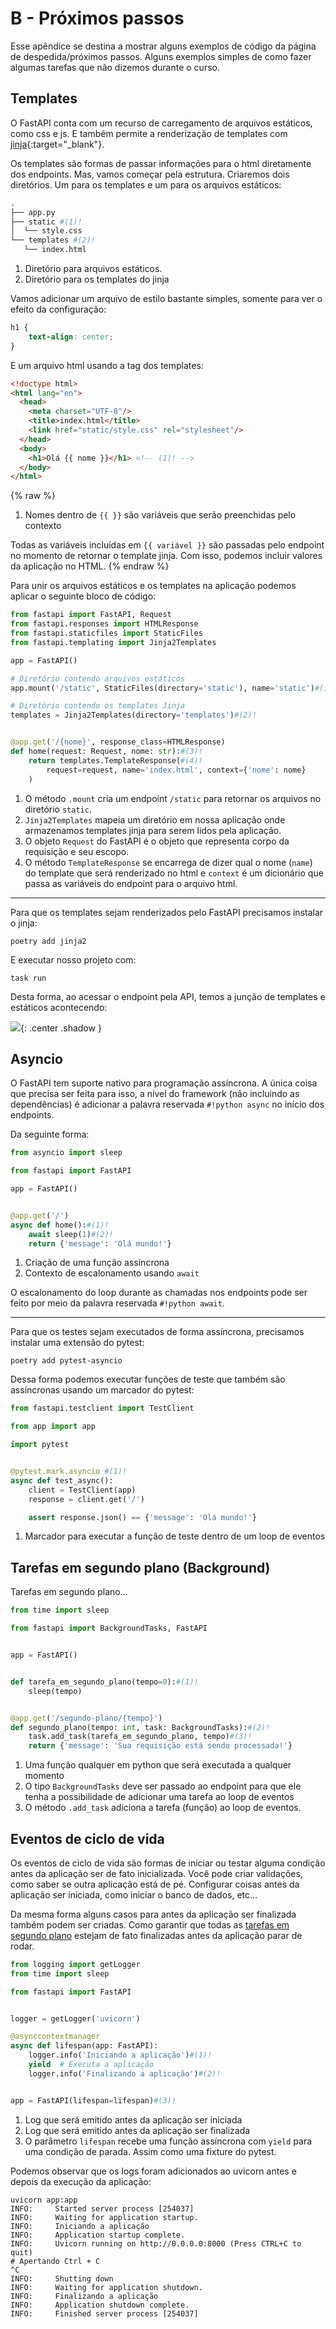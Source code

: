 # B - Próximos passos

Esse apêndice se destina a mostrar alguns exemplos de código da página de despedida/próximos passos. Alguns exemplos simples de como fazer algumas tarefas que não dizemos durante o curso.

## Templates

O FastAPI conta com um recurso de carregamento de arquivos estáticos, como css e js. E também permite a renderização de templates com [jinja](https://jinja.palletsprojects.com/en/3.1.x/){:target="_blank"}.

Os templates são formas de passar informações para o html diretamente dos endpoints. Mas, vamos começar pela estrutura. Criaremos dois diretórios. Um para os templates e um para os arquivos estáticos:

```python title="Estrutura dos arquivos"
.
├── app.py
├── static #(1)!
│  └── style.css
└── templates #(2)!
   └── index.html
```

1. Diretório para arquivos estáticos.
2. Diretório para os templates do jinja


Vamos adicionar um arquivo de estilo bastante simples, somente para ver o efeito da configuração:

```css title="static/style.css"
h1 {
    text-align: center;
}
```

E um arquivo html usando a tag dos templates:

```html title="templates/index.html"
<!doctype html>
<html lang="en">
  <head>
    <meta charset="UTF-8"/>
    <title>index.html</title>
    <link href="static/style.css" rel="stylesheet"/>
  </head>
  <body>
    <h1>Olá {{ nome }}</h1> <!-- (1)! -->
  </body>
</html>
```
{% raw %}
1. Nomes dentro de `{{ }}` são variáveis que serão preenchidas pelo contexto

Todas as variáveis incluídas em `{{ variável }}` são passadas pelo endpoint no momento de retornar o template jinja. Com isso, podemos incluir valores da aplicação no HTML.
{% endraw %}


Para unir os arquivos estáticos e os templates na aplicação podemos aplicar o seguinte bloco de código:

```python title="app.py"
from fastapi import FastAPI, Request
from fastapi.responses import HTMLResponse
from fastapi.staticfiles import StaticFiles
from fastapi.templating import Jinja2Templates

app = FastAPI()

# Diretório contendo arquivos estáticos
app.mount('/static', StaticFiles(directory='static'), name='static')#(1)!

# Diretório contendo os templates Jinja
templates = Jinja2Templates(directory='templates')#(2)!


@app.get('/{nome}', response_class=HTMLResponse)
def home(request: Request, nome: str):#(3)!
    return templates.TemplateResponse(#(4)!
        request=request, name='index.html', context={'nome': nome}
    )
```

1. O método `.mount` cria um endpoint `/static` para retornar os arquivos no diretório `static`.
2. `Jinja2Templates` mapeia um diretório em nossa aplicação onde armazenamos templates jinja para serem lidos pela aplicação.
3. O objeto `Request` do FastAPI é o objeto que representa corpo da requisição e seu escopo.
4. O método `TemplateResponse` se encarrega de dizer qual o nome (`name`) do template que será renderizado no html e `context` é um dicionário que passa as variáveis do endpoint para o arquivo html.

---

Para que os templates sejam renderizados pelo FastAPI precisamos instalar o jinja:

```shell title="$ Execução no terminal!"
poetry add jinja2
```

E executar nosso projeto com:

```shell title="$ Execução no terminal!"
task run
```

Desta forma, ao acessar o endpoint pela API, temos a junção de templates e estáticos acontecendo:

![](/assets/apendices/ola_mundo_com_templates.png){: .center .shadow }


## Asyncio

O FastAPI tem suporte nativo para programação assíncrona. A única coisa que precisa ser feita para isso, a nível do framework (não incluindo as dependências) é adicionar a palavra reservada `#!python async` no início dos endpoints. 

Da seguinte forma:

```python title="app.py"
from asyncio import sleep

from fastapi import FastAPI

app = FastAPI()


@app.get('/')
async def home():#(1)!
    await sleep(1)#(2)!
    return {'message': 'Olá mundo!'}
```
1. Criação de uma função assíncrona
2. Contexto de escalonamento usando `await`

O escalonamento do loop durante as chamadas nos endpoints pode ser feito por meio da palavra reservada `#!python await`.

---

Para que os testes sejam executados de forma assíncrona, precisamos instalar uma extensão do pytest:

```shell title="$ Execução no terminal!"
poetry add pytest-asyncio
```

Dessa forma podemos executar funções de teste que também são assíncronas usando um marcador do pytest:
```python title="test_app.py"
from fastapi.testclient import TestClient

from app import app

import pytest


@pytest.mark.asyncio #(1)!
async def test_async():
    client = TestClient(app)
    response = client.get('/')

    assert response.json() == {'message': 'Olá mundo!'}
```

1. Marcador para executar a função de teste dentro de um loop de eventos


## Tarefas em segundo plano (Background)

Tarefas em segundo plano...

```python title="app.py"
from time import sleep

from fastapi import BackgroundTasks, FastAPI


app = FastAPI()


def tarefa_em_segundo_plano(tempo=0):#(1)!
    sleep(tempo)


@app.get('/segundo-plano/{tempo}')
def segundo_plano(tempo: int, task: BackgroundTasks):#(2)!
    task.add_task(tarefa_em_segundo_plano, tempo)#(3)!
    return {'message': 'Sua requisição está sendo processada!'}
```

1. Uma função qualquer em python que será executada a qualquer momento
2. O tipo `BackgroundTasks` deve ser passado ao endpoint para que ele tenha a possibilidade de adicionar uma tarefa ao loop de eventos
3. O método `.add_task` adiciona a tarefa (função) ao loop de eventos.

## Eventos de ciclo de vida

Os eventos de ciclo de vida são formas de iniciar ou testar alguma condição antes da aplicação ser de fato inicializada. Você pode criar validações, como saber se outra aplicação está de pé. Configurar coisas antes da aplicação ser iniciada, como iniciar o banco de dados, etc...

Da mesma forma alguns casos para antes da aplicação ser finalizada também podem ser criadas. Como garantir que todas as [tarefas em segundo plano](#tarefas-em-segundo-plano-background) estejam de fato finalizadas antes da aplicação parar de rodar.

```python title="app.py"
from logging import getLogger
from time import sleep

from fastapi import FastAPI


logger = getLogger('uvicorn')

@asynccontextmanager
async def lifespan(app: FastAPI):
    logger.info('Iniciando a aplicação')#(1)!
    yield  # Executa a aplicação
    logger.info('Finalizando a aplicação')#(2)!


app = FastAPI(lifespan=lifespan)#(3)!
```

1. Log que será emitido antes da aplicação ser iniciada
2. Log que será emitido antes da aplicação ser finalizada
3. O parâmetro `lifespan` recebe uma função assíncrona com `yield` para uma condição de parada. Assim como uma fixture do pytest.

Podemos observar que os logs foram adicionados ao uvicorn antes e depois da execução da aplicação:

```shell title="$ Execução no terminal!" hl_lines="4 11"
uvicorn app:app
INFO:     Started server process [254037]
INFO:     Waiting for application startup.
INFO:     Iniciando a aplicação
INFO:     Application startup complete.
INFO:     Uvicorn running on http://0.0.0.0:8000 (Press CTRL+C to quit)
# Apertando Ctrl + C
^C
INFO:     Shutting down
INFO:     Waiting for application shutdown.
INFO:     Finalizando a aplicação
INFO:     Application shutdown complete.
INFO:     Finished server process [254037]
```
